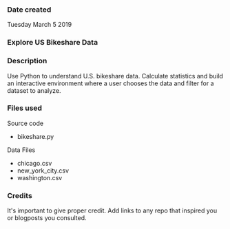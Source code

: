 ### Date created
Tuesday March 5 2019

### Explore US Bikeshare Data

### Description
 Use Python to understand U.S. bikeshare data. Calculate statistics and build an interactive environment where a user chooses the data and filter for a dataset to analyze.
### Files used
Source code
 - bikeshare.py

Data Files
 - chicago.csv
 - new_york_city.csv
 - washington.csv

### Credits
It's important to give proper credit. Add links to any repo that inspired you or blogposts you consulted.
